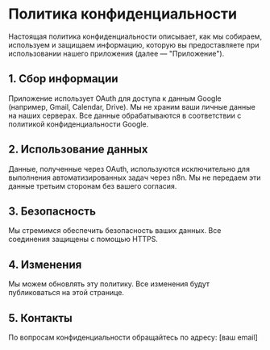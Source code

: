 # Политика конфиденциальности

Настоящая политика конфиденциальности описывает, как мы собираем, используем и защищаем информацию, которую вы предоставляете при использовании нашего приложения (далее — "Приложение").

## 1. Сбор информации

Приложение использует OAuth для доступа к данным Google (например, Gmail, Calendar, Drive). Мы не храним ваши личные данные на наших серверах. Все данные обрабатываются в соответствии с политикой конфиденциальности Google.

## 2. Использование данных

Данные, полученные через OAuth, используются исключительно для выполнения автоматизированных задач через n8n. Мы не передаем эти данные третьим сторонам без вашего согласия.

## 3. Безопасность

Мы стремимся обеспечить безопасность ваших данных. Все соединения защищены с помощью HTTPS.

## 4. Изменения

Мы можем обновлять эту политику. Все изменения будут публиковаться на этой странице.

## 5. Контакты

По вопросам конфиденциальности обращайтесь по адресу: [ваш email]
